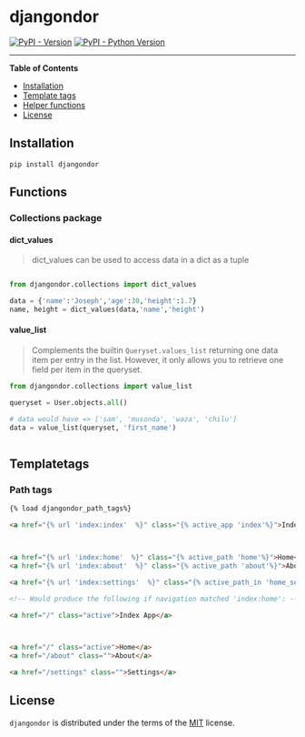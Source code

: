 # djangondor

[![PyPI - Version](https://img.shields.io/pypi/v/djangondor.svg)](https://pypi.org/project/djangondor)
[![PyPI - Python Version](https://img.shields.io/pypi/pyversions/djangondor.svg)](https://pypi.org/project/djangondor)

-----

**Table of Contents**

- [Installation](#installation)
- [Template tags](#templatetags)
- [Helper functions](#functions)
- [License](#license)

## Installation

```console
pip install djangondor
```

## Functions

### Collections package

#### dict_values

> dict_values can be used to access data in a dict as a tuple

```python

from djangondor.collections import dict_values

data = {'name':'Joseph','age':30,'height':1.7}
name, height = dict_values(data,'name','height')

```

#### value_list

> Complements the builtin `Queryset.values_list` returning one data item per entry in the list. However, it only allows you to retrieve one field per item in the queryset.

```python
from djangondor.collections import value_list

queryset = User.objects.all()

# data would have => ['sam', 'musonda', 'waza', 'chilu']
data = value_list(queryset, 'first_name')



```

## Templatetags

### Path tags

```html
{% load djangondor_path_tags%}

<a href="{% url 'index:index'  %}" class="{% active_app 'index'%}">Index App</a>



<a href="{% url 'index:home'  %}" class="{% active_path 'home'%}">Home</a>
<a href="{% url 'index:about'  %}" class="{% active_path 'about'%}">About</a>

<a href="{% url 'index:settings'  %}" class="{% active_path_in 'home_settings' 'profile_settings' %}">Settings</a>

<!-- Would produce the following if navigation matched 'index:home': -->

<a href="/" class="active">Index App</a>



<a href="/" class="active">Home</a>
<a href="/about" class="">About</a>

<a href="/settings" class="">Settings</a>
```

## License

`djangondor` is distributed under the terms of the [MIT](https://spdx.org/licenses/MIT.html) license.
